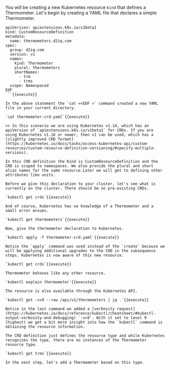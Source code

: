 You will be creating a new Kubernetes resource `kind` that defines a Thermometer. Let's begin by creating a YAML file that declares a simple Thermometer.

```cat <<EOF > thermometer-crd.yaml
apiVersion: apiextensions.k8s.io/v1beta1
kind: CustomResourceDefinition
metadata:
  name: thermometers.d2iq.com
spec:
  group: d2iq.com
  version: v1
  names:
    kind: Thermometer
    plural: thermometers
    shortNames:
      - trm
      - trms
  scope: Namespaced
EOF
```{{execute}}

In the above statement the `cat <<EOF >` command created a new YAML file in your current directory.

`cat thermometer-crd.yaml`{{execute}}

>> In this scenario we are using Kubernetes v1.14, which has an apiVersion of `apiextensions.k8s.io/v1beta1` for CRDs. If you are using Kubernetes v1.16 or newer, then v1 can be used, which has a [slightly improved CRD format](https://kubernetes.io/docs/tasks/access-kubernetes-api/custom-resources/custom-resource-definition-versioning/#specify-multiple-versions).

In this CRD definition the Kind is CustomResourceDefinition and the CRD is scoped to namespaces. We also provide the plural and short alias names for the same resource.Later we will get to defining other attributes like units.

Before we give this declaration to your cluster, let's see what is currently on the cluster. There should be no pre-existing CRDs.

`kubectl get crds`{{execute}}

And of course, Kubernetes has no knowledge of a Thermometer and a small error ensues.

`kubectl get thermometers`{{execute}}

Now, give the thermometer declaration to Kubernetes.

`kubectl apply -f thermometer-crd.yaml`{{execute}}

Notice the `apply` command was used instead of the `create` because we will be applying additional upgrades to the CRD in the subsequence steps. Kubernetes is now aware of this new resource.

`kubectl get crds`{{execute}}

Thermometer behaves like any other resource.

`kubectl explain thermometer`{{execute}}

The resource is also available through the Kubernetes API.

`kubectl get -v=9 --raw /api/v1/thermometers | jq .`{{execute}}

Notice in the last command we added a [verbosity request](https://kubernetes.io/docs/reference/kubectl/cheatsheet/#kubectl-output-verbosity-and-debugging) `-v=9`. With it set to level 9 (highest) we get a bit more insight into how the `kubectl` command is obtaining the resource information.

The CRD definition just defines the resource type and while Kubernetes recognizes the type, there are no instances of the Thermometer resource type.

`kubectl get trms`{{execute}}

In the next step, let's add a Thermometer based on this type.

